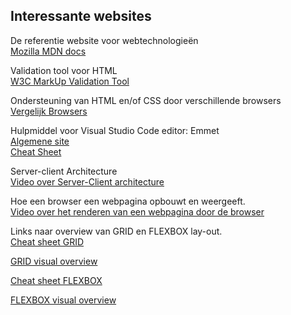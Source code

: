 ## Interessante websites

De referentie website voor webtechnologieën     
[Mozilla MDN docs](https://developer.mozilla.org/en-US/docs/Web/Reference)   
      
Validation tool voor HTML      
[W3C MarkUp Validation Tool](https://validator.w3.org/)        

Ondersteuning van HTML en/of CSS door verschillende browsers     
[Vergelijk Browsers](https://caniuse.com/)  

Hulpmiddel voor Visual Studio Code editor: Emmet      
[Algemene site](https://emmet.io/)           
[Cheat Sheet](https://docs.emmet.io/cheat-sheet/)          
      
Server-client Architecture       
[Video over Server-Client architecture](https://www.youtube.com/watch?v=RsQ1tFLwldY&ab_channel=NaturalProgrammer)          

Hoe een browser een webpagina opbouwt en weergeeft.        
[Video over het renderen van een webpagina door de browser](https://www.youtube.com/watch?v=DuSURHrZG6I&ab_channel=AlZimmerman)

Links naar overview van GRID en FLEXBOX lay-out.         
[Cheat sheet GRID](https://yoksel.github.io/grid-cheatsheet/)

[GRID visual overview](https://grid.malven.co/)      
     
[Cheat sheet FLEXBOX](https://yoksel.github.io/flex-cheatsheet/)
     
[FLEXBOX visual overview](https://flexbox.malven.co/)
